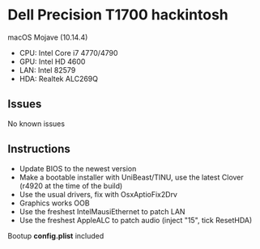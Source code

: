 # Dell Precision T1700 hackintosh
macOS Mojave (10.14.4)

- CPU: Intel Core i7 4770/4790
- GPU: Intel HD 4600
- LAN: Intel 82579
- HDA: Realtek ALC269Q 

## Issues
No known issues 

## Instructions

- Update BIOS to the newest version
- Make a bootable installer with UniBeast/TINU, use the latest Clover (r4920 at the time of the build)
- Use the usual drivers, fix with OsxAptioFix2Drv
- Graphics works OOB
- Use the freshest IntelMausiEthernet to patch LAN
- Use the freshest AppleALC to patch audio (inject "15", tick ResetHDA)

Bootup **config.plist** included
